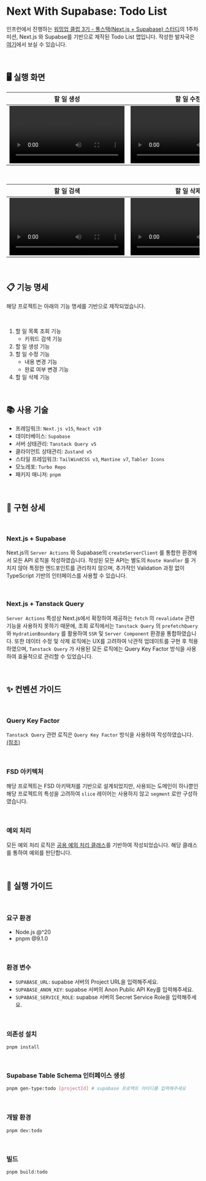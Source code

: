 # Next With Supabase: Todo List

인프런에서 진행하는 [워밍업 클럽 3기 - 풀스택(Next.js + Supabase) 스터디](https://www.inflearn.com/course/offline/warmup-club-3-fs)의 1주차 미션, Next.js 와 Supabse를 기반으로 제작된 Todo List 앱입니다. 작성한 발자국은 [여기](https://www.inflearn.com/blogs/9576)에서 보실 수 있습니다.

<br />

## 🖥️ 실행 화면

<table>
   <thead>
      <tr>
         <th>할 일 생성</th>
         <th>할 일 수정</th>
      </tr>
   </thead>
   <tbody>
      <tr>
         <td>
            <video src="https://github.com/user-attachments/assets/2cd483e5-a52a-4214-9078-d17b588aa8c6" />
         </td>
         <td>
            <video src="https://github.com/user-attachments/assets/859ebf5a-1248-4598-9451-ac793248e555" />
         </td>
      </tr>
   </tbody>
</table>

<br />

<table>
   <thead>
      <tr>
         <th>할 일 검색</th>
         <th>할 일 삭제</th>
      </tr>
   </thead>
   <tbody>
      <tr>
         <td>
            <video src="https://github.com/user-attachments/assets/608ff435-c8e8-4a95-8dde-aea4801dd826" />
         </td>
         <td>
            <video src="https://github.com/user-attachments/assets/4291bd68-a1c0-4275-887e-c52844b06dd7" />
         </td>
      </tr>
   </tbody>
</table>

<br />

## 📋 기능 명세

해당 프로젝트는 아래의 기능 명세를 기반으로 제작되었습니다.

<br />

1. 할 일 목록 조회 기능
   - 키워드 검색 기능
2. 할 일 생성 기능
3. 할 일 수정 기능
   - 내용 변경 기능
   - 완료 여부 변경 기능
4. 할 일 삭제 기능

<br />

## 📚 사용 기술

- 프레임워크: `Next.js v15`, `React v19`
- 데이터베이스: `Supabase`
- 서버 상태관리: `Tanstack Query v5`
- 클라이언트 상태관리: `Zustand v5`
- 스타일 프레임워크: `TailWindCSS v3`, `Mantine v7`, `Tabler Icons`
- 모노레포: `Turbo Repo`
- 패키지 매니저: `pnpm`

<br />

## 🎨 구현 상세

<br />

### Next.js + Supabase

Next.js의 `Server Actions` 와 Supabase의 `createServerClient` 를 통합한 환경에서 모든 API 로직을 작성하였습니다. 작성된 모든 API는 별도의 `Route Handler` 를 거치지 않아 특정한 엔드포인트를 관리하지 않으며, 추가적인 Validation 과정 없이 TypeScript 기반의 인터페이스를 사용할 수 있습니다.

<br />

### Next.js + Tanstack Query

`Server Actions` 특성상 Next.js에서 확장하여 제공하는 `fetch` 의 `revalidate` 관련 기능을 사용하지 못하기 때문에, 조회 로직에서는 `Tanstack Query` 의 `prefetchQuery` 와 `HydrationBoundary` 를 활용하여 `SSR` 및 `Server Component` 환경을 통합하였습니다. 또한 데이터 수정 및 삭제 로직에는 UX를 고려하여 낙관적 업데이트를 구현 후 적용하였으며, `Tanstack Query` 가 사용된 모든 로직에는 Query Key Factor 방식을 사용하여 효율적으로 관리할 수 있었습니다.

<br />

## ✨ 컨벤션 가이드

<br />

### Query Key Factor

`Tanstack Query` 관련 로직은 `Query Key Factor` 방식을 사용하여 작성하였습니다. [(참조)](/apps/todo/src/entities/api/query-keys.ts)

<br />

### FSD 아키텍처

해당 프로젝트는 FSD 아키텍처를 기반으로 설계되었지만, 사용되는 도메인이 하나뿐인 해당 프로젝트의 특성을 고려하여 `slice` 레이어는 사용하지 않고 `segment` 로만 구성하였습니다.

<br />

### 예외 처리

모든 예외 처리 로직은 [공용 예외 처리 클래스](/apps/todo/src/shared/api/exception.ts)를 기반하여 작성되었습니다. 해당 클래스를 통하여 예외를 판단합니다.

<br />

## 💼 실행 가이드

<br />

### 요구 환경

- Node.js @^20
- pnpm @9.1.0

<br />

### 환경 변수

- `SUPABASE_URL`: supabse 서버의 Project URL을 입력해주세요.
- `SUPABASE_ANON_KEY`: supabse 서버의 Anon Public API Key를 입력해주세요.
- `SUPABASE_SERVICE_ROLE`: supabse 서버의 Secret Service Role을 입력해주세요.

<br />

### 의존성 설치

```base
pnpm install
```

<br />

### Supabase Table Schema 인터페이스 생성

```bash
pnpm gen-type:todo [projectId] # supabase 프로젝트 아이디를 입력해주세요
```

<br />

### 개발 환경

```base
pnpm dev:todo
```

<br />

### 빌드

```base
pnpm build:todo
```

<br />
